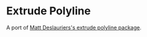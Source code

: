 # Extrude Polyline
A port of [Matt Deslauriers's extrude polyline package](https://github.com/mattdesl/extrude-polyline).
